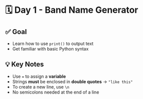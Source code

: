 # 🗓️ Day 1 - Band Name Generator

## ✅ Goal
- Learn how to use `print()` to output text
- Get familiar with basic Python syntax

## 💡 Key Notes
- Use `=` to assign a **variable**
- Strings **must** be enclosed in **double quotes** → `"like this"`
- To create a new line, use `\n`
- No semicolons needed at the end of a line

